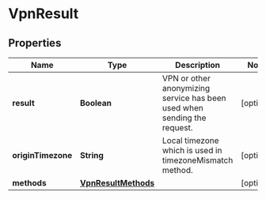 

# VpnResult


## Properties

| Name | Type | Description | Notes |
|------------ | ------------- | ------------- | -------------|
|**result** | **Boolean** | VPN or other anonymizing service has been used when sending the request. |  [optional] |
|**originTimezone** | **String** | Local timezone which is used in timezoneMismatch method. |  [optional] |
|**methods** | [**VpnResultMethods**](VpnResultMethods.md) |  |  [optional] |




